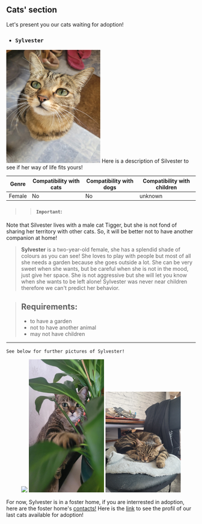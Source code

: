 ## Cats' section
Let's present you our cats waiting for adoption!
- ### `Sylvester`  
<img src="./gros_minet1.jpg" alt="Silvester" width="250" height="300">  
Here is a description of Silvester to see if her way of life fits yours!


| Genre | Compatibility with cats | Compatibility with dogs | Compatibility with children |
|-------|--------------------|---------------------|----------------------|
| Female  | No               | No                 | unknown                |

>>#### `Important`: 
 Note that Silvester lives with a male cat Tigger, but she is not fond of sharing her territory with other cats. So, it will be better not to have another companion at home!
>>
>**Sylvester** is a two-year-old female, she has a splendid shade of colours as you can see! She loves to play with people but most of all she needs a garden because she goes outside a lot. She can be very sweet when she wants, but be careful when she is not in the mood, just give her space. She is not aggressive but she will let you know when she wants to be left alone! Sylvester was never near children therefore we can't predict her behavior.

>## Requirements:
> - to have a garden
> - not to have another animal
> - may not have children

* * *  
~~~
See below for further pictures of Sylvester! 
~~~
<p align="center">
  <img src="grosminet_2.jpg" width="200" />
  <img src="gros_minet3.jpg" width="200" />
   <img src="gros_minet4.jpg" width="200" />
</p>

For now, Sylvester is in a foster home, if you are interrested in adoption, here are the foster home's [contacts!](phone_number_index.md) 
Here is the [link](index_3.md) to see the profil of our last cats available for adoption! 
